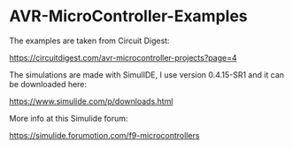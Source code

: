 # AVR-MicroController-Examples

The examples are taken from Circuit Digest:

https://circuitdigest.com/avr-microcontroller-projects?page=4

The simulations are made with SimulIDE, I use version 0.4.15-SR1 and it can be downloaded here:

https://www.simulide.com/p/downloads.html

More info at this Simulide forum:

https://simulide.forumotion.com/f9-microcontrollers

